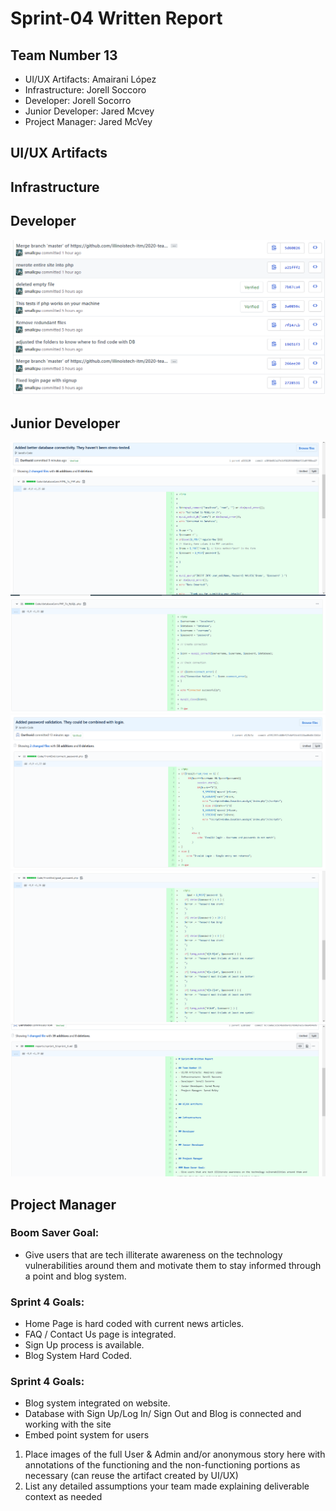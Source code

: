 # Sprint-04 Written Report

## Team Number 13
- UI/UX Artifacts: Amairani López
- Infrastructure: Jorell Soccoro
- Developer: Jorell Socorro
- Junior Developer: Jared Mcvey
- Project Manager: Jared McVey


## UI/UX Artifacts


## Infrastructure


## Developer
![dev](media/developerImg1.PNG)

## Junior Developer
![Front-end](media/Artifact_1.PNG "First")
![Front_End](media/Artifact_2.PNG "Second")
![Database](media/Artifact_3.PNG "Third")
![Connect](media/Artifact_4.PNG "Fourth")
![Finalize](media/Artifact_5.PNG "Fifth")
## Project Manager

### Boom Saver Goal:
- Give users that are tech illiterate awareness on the technology vulnerabilities around them and motivate them to stay informed through a point and blog system.
### Sprint 4 Goals:
- Home Page is hard coded with current news articles.
- FAQ / Contact Us page is integrated.
- Sign Up process is available.
- Blog System Hard Coded.

### Sprint 4 Goals:
- Blog system integrated on website.
- Database with Sign Up/Log In/ Sign Out and Blog is connected and working with the site
- Embed point system for users

1. Place images of the full User & Admin and/or anonymous story here with annotations of the functioning and the non-functioning portions as necessary (can reuse the artifact created by UI/UX)
1. List any detailed assumptions your team made explaining deliverable context as needed
